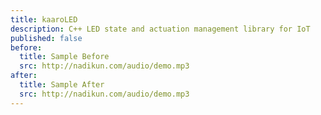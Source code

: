 ```yaml
---
title: kaaroLED
description: C++ LED state and actuation management library for IoT
published: false
before:
  title: Sample Before
  src: http://nadikun.com/audio/demo.mp3
after:
  title: Sample After
  src: http://nadikun.com/audio/demo.mp3
---
```

